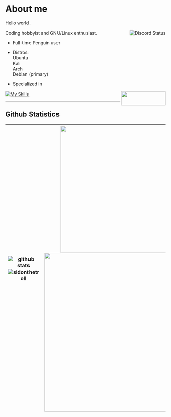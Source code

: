 # About me
Hello world.<br>

<a href="https://discord.com/users/728604179186188368">
  <img align="right" src="https://lanyard.cnrad.dev/api/728604179186188368?idleMessage=Probably%20doing%20homework%20or%20coding." alt="Discord Status">
</a>

Coding hobbyist and GNU/Linux enthusiast.

- Full-time Penguin user

- Distros:<br>
Ubuntu<br>
Kali<br>
Arch<br>
Debian (primary)

- Specialized in<br> 
<a href = "https://discord.com/users/728604179186188368">
  <img align = "right" src = "https://media.discordapp.net/attachments/876696663060774942/1126887337943638066/contact-me-by-sidonthetroll.png" width = 140 height = 45>
</a> 

[![My Skills](https://skillicons.dev/icons?i=docker,linux,bash,vim,neovim,py,md&theme=dark)](https://skillicons.dev)

---

## Github Statistics

| <img align="center" src="https://readme-card-33c9.vercel.app/api/?username=sidonthetroll&theme=aura&show_icons=true&&hide_border=false" alt="github stats" /><img align="center" src="https://github-readme-streak-stats.herokuapp.com/?user=sidonthetroll&theme=aura" alt="sidonthetroll">| <img align="center" src="https://readme-card-33c9.vercel.app/api/top-langs/?username=sidonthetroll&theme=aura&hide_border=false&layout=pie" height=400><img align=center src='https://readme-card-33c9.vercel.app/api/wakatime?username=sidonthetroll&theme=aura&hide_border=false' width=500> |
| ------------- | ------------- |
